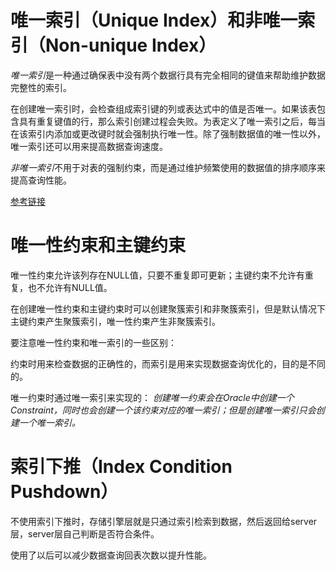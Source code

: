 # 唯一索引（Unique Index）和非唯一索引（Non-unique Index）
*唯一索引*是一种通过确保表中没有两个数据行具有完全相同的键值来帮助维护数据完整性的索引。

在创建唯一索引时，会检查组成索引键的列或表达式中的值是否唯一。如果该表包含具有重复键值的行，那么索引创建过程会失败。为表定义了唯一索引之后，每当在该索引内添加或更改键时就会强制执行唯一性。除了强制数据值的唯一性以外，唯一索引还可以用来提高数据查询速度。

*非唯一索引*不用于对表的强制约束，而是通过维护频繁使用的数据值的排序顺序来提高查询性能。

[参考链接](https://www.ibm.com/docs/zh/db2/10.5?topic=indexes-unique-non-unique)

# 唯一性约束和主键约束
唯一性约束允许该列存在NULL值，只要不重复即可更新；主键约束不允许有重复，也不允许有NULL值。

在创建唯一性约束和主键约束时可以创建聚簇索引和非聚簇索引，但是默认情况下主键约束产生聚簇索引，唯一性约束产生非聚簇索引。

要注意唯一性约束和唯一索引的一些区别：

约束时用来检查数据的正确性的，而索引是用来实现数据查询优化的，目的是不同的。

唯一约束时通过唯一索引来实现的：
*创建唯一约束会在Oracle中创建一个Constraint，同时也会创建一个该约束对应的唯一索引；但是创建唯一索引只会创建一个唯一索引。*

# 索引下推（Index Condition Pushdown）
不使用索引下推时，存储引擎层就是只通过索引检索到数据，然后返回给server层，server层自己判断是否符合条件。

使用了以后可以减少数据查询回表次数以提升性能。